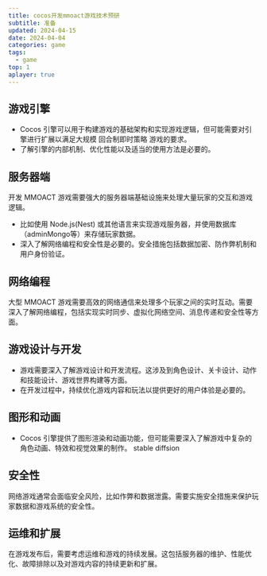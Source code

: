 ```yaml
---
title: cocos开发mmoact游戏技术预研
subtitle: 准备
updated: 2024-04-15
date: 2024-04-04
categories: game
tags:
  - game
top: 1
aplayer: true
---
```


## 游戏引擎

- Cocos 引擎可以用于构建游戏的基础架构和实现游戏逻辑，但可能需要对引擎进行扩展以满足大规模 回合制即时策略 游戏的要求。
- 了解引擎的内部机制、优化性能以及适当的使用方法是必要的。

## 服务器端

开发 MMOACT 游戏需要强大的服务器端基础设施来处理大量玩家的交互和游戏逻辑。

- 比如使用 Node.js(Nest) 或其他语言来实现游戏服务器，并使用数据库（adminMongo等）来存储玩家数据。
- 深入了解网络编程和安全性是必要的。安全措施包括数据加密、防作弊机制和用户身份验证。

## 网络编程

大型 MMOACT 游戏需要高效的网络通信来处理多个玩家之间的实时互动。需要深入了解网络编程，包括实现实时同步、虚拟化网络空间、消息传递和安全性等方面。

## 游戏设计与开发

- 游戏需要深入了解游戏设计和开发流程。这涉及到角色设计、关卡设计、动作和技能设计、游戏世界构建等方面。
- 在开发过程中，持续优化游戏内容和玩法以提供更好的用户体验是必要的。

## 图形和动画

- Cocos 引擎提供了图形渲染和动画功能，但可能需要深入了解游戏中复杂的角色动画、特效和视觉效果的制作。
stable diffsion

## 安全性

网络游戏通常会面临安全风险，比如作弊和数据泄露。需要实施安全措施来保护玩家数据和游戏系统的安全性。

## 运维和扩展

在游戏发布后，需要考虑运维和游戏的持续发展。这包括服务器的维护、性能优化、故障排除以及对游戏内容的持续更新和扩展。
